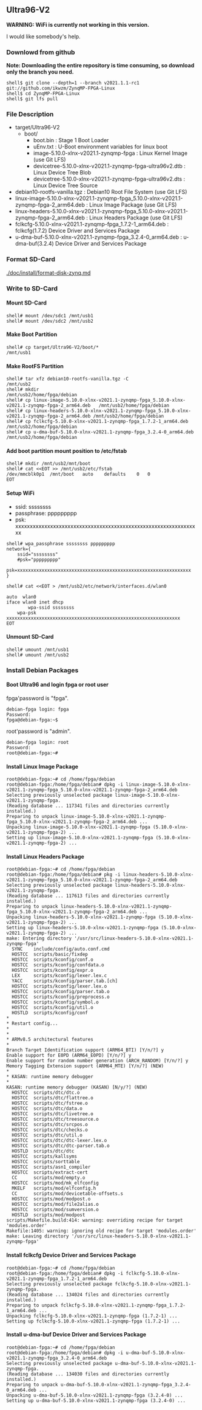## Ultra96-V2

**WARNING: WiFi is currently not working in this version.**

I would like somebody's help.

### Downlowd from github

**Note: Downloading the entire repository is time consuming, so download only the branch you need.**

```console
shell$ git clone --depth=1 --branch v2021.1.1-rc1 git://github.com/ikwzm/ZynqMP-FPGA-Linux
shell$ cd ZynqMP-FPGA-Linux
shell$ git lfs pull
```

### File Description

 * target/Ultra96-V2
   + boot/
     - boot.bin                                                    : Stage 1 Boot Loader
     - uEnv.txt                                                    : U-Boot environment variables for linux boot
     - image-5.10.0-xlnx-v2021.1-zynqmp-fpga                       : Linux Kernel Image       (use Git LFS)
     - devicetree-5.10.0-xlnx-v2021.1-zynqmp-fpga-ultra96v2.dtb    : Linux Device Tree Blob   
     - devicetree-5.10.0-xlnx-v2021.1-zynqmp-fpga-ultra96v2.dts    : Linux Device Tree Source
 * debian10-rootfs-vanilla.tgz                                     : Debian10 Root File System (use Git LFS)
 * linux-image-5.10.0-xlnx-v2021.1-zynqmp-fpga_5.10.0-xlnx-v2021.1-zynqmp-fpga-2_arm64.deb   : Linux Image Package      (use Git LFS)
 * linux-headers-5.10.0-xlnx-v2021.1-zynqmp-fpga_5.10.0-xlnx-v2021.1-zynqmp-fpga-2_arm64.deb : Linux Headers Package    (use Git LFS)
 * fclkcfg-5.10.0-xlnx-v2021.1-zynqmp-fpga_1.7.2-1_arm64.deb       : fclkcfg(1.7.2) Device Driver and Services Package
 * u-dma-buf-5.10.0-xlnx-v2021.1-zynqmp-fpga_3.2.4-0_arm64.deb     : u-dma-buf(3.2.4) Device Driver and Services Package
 
### Format SD-Card

[./doc/install/format-disk-zynq.md](format-disk-zynq.md)

### Write to SD-Card

#### Mount SD-Card

```console
shell# mount /dev/sdc1 /mnt/usb1
shell# mount /dev/sdc2 /mnt/usb2
```
#### Make Boot Partition

```console
shell# cp target/Ultra96-V2/boot/*                                        /mnt/usb1
```

#### Make RootFS Partition

```console
shell# tar xfz debian10-rootfs-vanilla.tgz -C                             /mnt/usb2
shell# mkdir                                                              /mnt/usb2/home/fpga/debian
shell# cp linux-image-5.10.0-xlnx-v2021.1-zynqmp-fpga_5.10.0-xlnx-v2021.1-zynqmp-fpga-2_arm64.deb   /mnt/usb2/home/fpga/debian
shell# cp linux-headers-5.10.0-xlnx-v2021.1-zynqmp-fpga_5.10.0-xlnx-v2021.1-zynqmp-fpga-2_arm64.deb /mnt/usb2/home/fpga/debian
shell# cp fclkcfg-5.10.0-xlnx-v2021.1-zynqmp-fpga_1.7.2-1_arm64.deb       /mnt/usb2/home/fpga/debian
shell# cp u-dma-buf-5.10.0-xlnx-v2021.1-zynqmp-fpga_3.2.4-0_arm64.deb     /mnt/usb2/home/fpga/debian
```

#### Add boot partition mount position to /etc/fstab

```console
shell# mkdir /mnt/usb2/mnt/boot
shell# cat <<EOT >> /mnt/usb2/etc/fstab
/dev/mmcblk0p1	/mnt/boot	auto	defaults	0	0
EOT
```

#### Setup WiFi

  * ssid: ssssssss
  * passphrase: ppppppppp
  * psk: xxxxxxxxxxxxxxxxxxxxxxxxxxxxxxxxxxxxxxxxxxxxxxxxxxxxxxxxxxxxxxxx

```console
shell# wpa_passphrase ssssssss ppppppppp
network={
	ssid="ssssssss"
	#psk="ppppppppp"
	psk=xxxxxxxxxxxxxxxxxxxxxxxxxxxxxxxxxxxxxxxxxxxxxxxxxxxxxxxxxxxxxxxx
}
```

```console
shell# cat <<EOT > /mnt/usb2/etc/network/interfaces.d/wlan0

auto  wlan0
iface wlan0 inet dhcp
        wpa-ssid ssssssss
	wpa-psk  xxxxxxxxxxxxxxxxxxxxxxxxxxxxxxxxxxxxxxxxxxxxxxxxxxxxxxxxxxxxxxxx
EOT
```

#### Unmount SD-Card

```console
shell# umount /mnt/usb1
shell# umount /mnt/usb2
```

### Install Debian Packages

#### Boot Ultra96 and login fpga or root user

fpga'password is "fpga".

```console
debian-fpga login: fpga
Password:
fpga@debian-fpga:~$
```

root'password is "admin".

```console
debian-fpga login: root
Password:
root@debian-fpga:~#
```

#### Install Linux Image Package

```console
root@debian-fpga:~# cd /home/fpga/debian
root@debian-fpga:/home/fpga/debian# dpkg -i linux-image-5.10.0-xlnx-v2021.1-zynqmp-fpga_5.10.0-xlnx-v2021.1-zynqmp-fpga-2_arm64.deb
Selecting previously unselected package linux-image-5.10.0-xlnx-v2021.1-zynqmp-fpga.
(Reading database ... 117341 files and directories currently installed.)
Preparing to unpack linux-image-5.10.0-xlnx-v2021.1-zynqmp-fpga_5.10.0-xlnx-v2021.1-zynqmp-fpga-2_arm64.deb ...
Unpacking linux-image-5.10.0-xlnx-v2021.1-zynqmp-fpga (5.10.0-xlnx-v2021.1-zynqmp-fpga-2) ...
Setting up linux-image-5.10.0-xlnx-v2021.1-zynqmp-fpga (5.10.0-xlnx-v2021.1-zynqmp-fpga-2) ...
```

#### Install Linux Headers Package

```console
root@debian-fpga:~# cd /home/fpga/debian
root@debian-fpga:/home/fpga/debian# pkg -i linux-headers-5.10.0-xlnx-v2021.1-zynqmp-fpga_5.10.0-xlnx-v2021.1-zynqmp-fpga-2_arm64.deb
Selecting previously unselected package linux-headers-5.10.0-xlnx-v2021.1-zynqmp-fpga.
(Reading database ... 117613 files and directories currently installed.)
Preparing to unpack linux-headers-5.10.0-xlnx-v2021.1-zynqmp-fpga_5.10.0-xlnx-v2021.1-zynqmp-fpga-2_arm64.deb ...
Unpacking linux-headers-5.10.0-xlnx-v2021.1-zynqmp-fpga (5.10.0-xlnx-v2021.1-zynqmp-fpga-2) ...
Setting up linux-headers-5.10.0-xlnx-v2021.1-zynqmp-fpga (5.10.0-xlnx-v2021.1-zynqmp-fpga-2) ...
make: Entering directory '/usr/src/linux-headers-5.10.0-xlnx-v2021.1-zynqmp-fpga'
  SYNC    include/config/auto.conf.cmd
  HOSTCC  scripts/basic/fixdep
  HOSTCC  scripts/kconfig/conf.o
  HOSTCC  scripts/kconfig/confdata.o
  HOSTCC  scripts/kconfig/expr.o
  LEX     scripts/kconfig/lexer.lex.c
  YACC    scripts/kconfig/parser.tab.[ch]
  HOSTCC  scripts/kconfig/lexer.lex.o
  HOSTCC  scripts/kconfig/parser.tab.o
  HOSTCC  scripts/kconfig/preprocess.o
  HOSTCC  scripts/kconfig/symbol.o
  HOSTCC  scripts/kconfig/util.o
  HOSTLD  scripts/kconfig/conf
*
* Restart config...
*
*
* ARMv8.5 architectural features
*
Branch Target Identification support (ARM64_BTI) [Y/n/?] y
Enable support for E0PD (ARM64_E0PD) [Y/n/?] y
Enable support for random number generation (ARCH_RANDOM) [Y/n/?] y
Memory Tagging Extension support (ARM64_MTE) [Y/n/?] (NEW)
*
* KASAN: runtime memory debugger
*
KASAN: runtime memory debugger (KASAN) [N/y/?] (NEW)
  HOSTCC  scripts/dtc/dtc.o
  HOSTCC  scripts/dtc/flattree.o
  HOSTCC  scripts/dtc/fstree.o
  HOSTCC  scripts/dtc/data.o
  HOSTCC  scripts/dtc/livetree.o
  HOSTCC  scripts/dtc/treesource.o
  HOSTCC  scripts/dtc/srcpos.o
  HOSTCC  scripts/dtc/checks.o
  HOSTCC  scripts/dtc/util.o
  HOSTCC  scripts/dtc/dtc-lexer.lex.o
  HOSTCC  scripts/dtc/dtc-parser.tab.o
  HOSTLD  scripts/dtc/dtc
  HOSTCC  scripts/kallsyms
  HOSTCC  scripts/sorttable
  HOSTCC  scripts/asn1_compiler
  HOSTCC  scripts/extract-cert
  CC      scripts/mod/empty.o
  HOSTCC  scripts/mod/mk_elfconfig
  MKELF   scripts/mod/elfconfig.h
  CC      scripts/mod/devicetable-offsets.s
  HOSTCC  scripts/mod/modpost.o
  HOSTCC  scripts/mod/file2alias.o
  HOSTCC  scripts/mod/sumversion.o
  HOSTLD  scripts/mod/modpost
scripts/Makefile.build:414: warning: overriding recipe for target 'modules.order'
Makefile:1405: warning: ignoring old recipe for target 'modules.order'
make: Leaving directory '/usr/src/linux-headers-5.10.0-xlnx-v2021.1-zynqmp-fpga'
```

#### Install fclkcfg Device Driver and Services Package

```console
root@debian-fpga:~# cd /home/fpga/debian
root@debian-fpga:/home/fpga/debian# dpkg -i fclkcfg-5.10.0-xlnx-v2021.1-zynqmp-fpga_1.7.2-1_arm64.deb
Selecting previously unselected package fclkcfg-5.10.0-xlnx-v2021.1-zynqmp-fpga.
(Reading database ... 134024 files and directories currently installed.)
Preparing to unpack fclkcfg-5.10.0-xlnx-v2021.1-zynqmp-fpga_1.7.2-1_arm64.deb ...
Unpacking fclkcfg-5.10.0-xlnx-v2021.1-zynqmp-fpga (1.7.2-1) ...
Setting up fclkcfg-5.10.0-xlnx-v2021.1-zynqmp-fpga (1.7.2-1) ...
```

#### Install u-dma-buf Device Driver and Services Package

```console
root@debian-fpga:~# cd /home/fpga/debian
root@debian-fpga:/home/fpga/debian# dpkg -i u-dma-buf-5.10.0-xlnx-v2021.1-zynqmp-fpga_3.2.4-0_arm64.deb
Selecting previously unselected package u-dma-buf-5.10.0-xlnx-v2021.1-zynqmp-fpga.
(Reading database ... 134030 files and directories currently installed.)
Preparing to unpack u-dma-buf-5.10.0-xlnx-v2021.1-zynqmp-fpga_3.2.4-0_arm64.deb ...
Unpacking u-dma-buf-5.10.0-xlnx-v2021.1-zynqmp-fpga (3.2.4-0) ...
Setting up u-dma-buf-5.10.0-xlnx-v2021.1-zynqmp-fpga (3.2.4-0) ...
```

